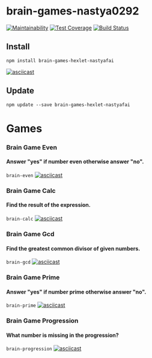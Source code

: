 # brain-games-nastya0292

[![Maintainability](https://api.codeclimate.com/v1/badges/276d84fd7b2a88d0390a/maintainability)](https://codeclimate.com/github/just-fy/project-lvl1-s400/maintainability)
[![Test Coverage](https://api.codeclimate.com/v1/badges/276d84fd7b2a88d0390a/test_coverage)](https://codeclimate.com/github/just-fy/project-lvl1-s400/test_coverage)
[![Build Status](https://travis-ci.com/just-fy/project-lvl1-s400.svg?branch=master)](https://travis-ci.com/just-fy/project-lvl1-s400)

## Install
```npm install brain-games-hexlet-nastyafai```

[![asciicast](https://asciinema.org/a/218600.png)]( https://asciinema.org/a/218600)

## Update 
```npm update --save brain-games-hexlet-nastyafai```

# Games
### Brain Game Even
#### Answer "yes" if number even otherwise answer "no".
```brain-even```
[![asciicast](https://asciinema.org/a/218969.png)]( https://asciinema.org/a/218969)
### Brain Game Calc
#### Find the result of the expression.
```brain-calc```
[![asciicast](https://asciinema.org/a/218971.png)]( https://asciinema.org/a/218971)
### Brain Game Gcd
#### Find the greatest common divisor of given numbers.
```brain-gcd```
[![asciicast](https://asciinema.org/a/218972.png)]( https://asciinema.org/a/218972)
### Brain Game Prime
#### Answer "yes" if number prime otherwise answer "no".
```brain-prime```
[![asciicast](https://asciinema.org/a/218973.png)]( https://asciinema.org/a/218973)
### Brain Game Progression
#### What number is missing in the progression?
```brain-progression```
[![asciicast](https://asciinema.org/a/218974.png)]( https://asciinema.org/a/218974)